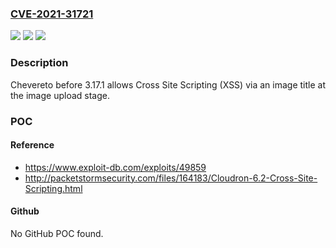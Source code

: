 ### [CVE-2021-31721](https://cve.mitre.org/cgi-bin/cvename.cgi?name=CVE-2021-31721)
![](https://img.shields.io/static/v1?label=Product&message=n%2Fa&color=blue)
![](https://img.shields.io/static/v1?label=Version&message=n%2Fa&color=blue)
![](https://img.shields.io/static/v1?label=Vulnerability&message=n%2Fa&color=brighgreen)

### Description

Chevereto before 3.17.1 allows Cross Site Scripting (XSS) via an image title at the image upload stage.

### POC

#### Reference
- https://www.exploit-db.com/exploits/49859
- http://packetstormsecurity.com/files/164183/Cloudron-6.2-Cross-Site-Scripting.html

#### Github
No GitHub POC found.

